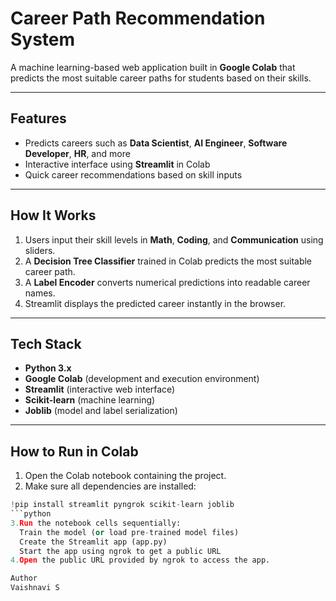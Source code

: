 # Career Path Recommendation System

A machine learning-based web application built in **Google Colab** that predicts the most suitable career paths for students based on their skills.

---

## Features
- Predicts careers such as **Data Scientist**, **AI Engineer**, **Software Developer**, **HR**, and more
- Interactive interface using **Streamlit** in Colab
- Quick career recommendations based on skill inputs

---

## How It Works
1. Users input their skill levels in **Math**, **Coding**, and **Communication** using sliders.
2. A **Decision Tree Classifier** trained in Colab predicts the most suitable career path.
3. A **Label Encoder** converts numerical predictions into readable career names.
4. Streamlit displays the predicted career instantly in the browser.

---

## Tech Stack
- **Python 3.x**
- **Google Colab** (development and execution environment)
- **Streamlit** (interactive web interface)
- **Scikit-learn** (machine learning)
- **Joblib** (model and label serialization)

---

## How to Run in Colab
1. Open the Colab notebook containing the project.
2. Make sure all dependencies are installed:
```python
!pip install streamlit pyngrok scikit-learn joblib
```python
3.Run the notebook cells sequentially:
  Train the model (or load pre-trained model files)
  Create the Streamlit app (app.py)
  Start the app using ngrok to get a public URL
4.Open the public URL provided by ngrok to access the app.

Author
Vaishnavi S
